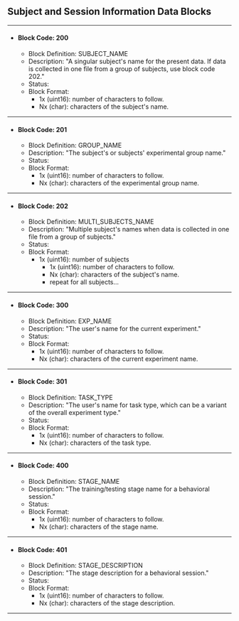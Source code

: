 ## Subject and Session Information Data Blocks

---

* #### Block Code: 200
  * Block Definition: SUBJECT_NAME
  * Description: "A singular subject's name for the present data. If data is collected in one file from a group of subjects, use block code 202."
  * Status:
  * Block Format:
    * 1x (uint16): number of characters to follow.
    * Nx (char): characters of the subject's name.

---

* #### Block Code: 201
  * Block Definition: GROUP_NAME
  * Description: "The subject's or subjects' experimental group name."
  * Status:
  * Block Format:
    * 1x (uint16): number of characters to follow.
    * Nx (char): characters of the experimental group name.

---

* #### Block Code: 202
  * Block Definition: MULTI_SUBJECTS_NAME
  * Description: "Multiple subject's names when data is collected in one file from a group of subjects."
  * Status:
  * Block Format:
    * 1x (uint16): number of subjects
      * 1x (uint16): number of characters to follow.
      * Nx (char): characters of the subject's name.
      * repeat for all subjects...

---

* #### Block Code: 300
  * Block Definition: EXP_NAME
  * Description: "The user's name for the current experiment."
  * Status:
  * Block Format:
    * 1x (uint16): number of characters to follow.
    * Nx (char): characters of the current experiment name.

---

* #### Block Code: 301
  * Block Definition: TASK_TYPE
  * Description: "The user's name for task type, which can be a variant of the overall experiment type."
  * Status:
  * Block Format:
    * 1x (uint16): number of characters to follow.
    * Nx (char): characters of the task type.

---

* #### Block Code: 400
  * Block Definition: STAGE_NAME
  * Description: "The training/testing stage name for a behavioral session."
  * Status:
  * Block Format:
    * 1x (uint16): number of characters to follow.
    * Nx (char): characters of the stage name.

---

* #### Block Code: 401
  * Block Definition: STAGE_DESCRIPTION
  * Description: "The stage description for a behavioral session."
  * Status:
  * Block Format:
    * 1x (uint16): number of characters to follow.
    * Nx (char): characters of the stage description.

---